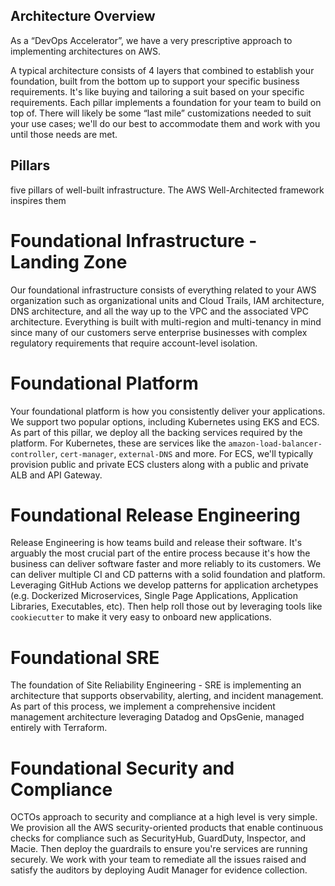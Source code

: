 ## Architecture Overview

As a “DevOps Accelerator”, we have a very prescriptive approach to implementing architectures on AWS.

A typical architecture consists of 4 layers that combined to establish your foundation, built from the bottom up to support your specific business requirements. It's like buying and tailoring a suit based on your specific requirements. Each pillar implements a foundation for your team to build on top of. There will likely be some “last mile” customizations needed to suit your use cases; we'll do our best to accommodate them and work with you until those needs are met.

## Pillars

five pillars of well-built infrastructure. The AWS Well-Architected framework inspires them

# Foundational Infrastructure - Landing Zone

Our foundational infrastructure consists of everything related to your AWS organization such as organizational units and Cloud Trails, IAM architecture, DNS architecture, and all the way up to the VPC and the associated VPC architecture. Everything is built with multi-region and multi-tenancy in mind since many of our customers serve enterprise businesses with complex regulatory requirements that require account-level isolation.

# Foundational Platform 

Your foundational platform is how you consistently deliver your applications. We support two popular options, including Kubernetes using EKS and ECS. As part of this pillar, we deploy all the backing services required by the platform. For Kubernetes, these are services like the `amazon-load-balancer-controller`, `cert-manager`, `external-DNS` and more. For ECS, we'll typically provision public and private ECS clusters along with a public and private ALB and API Gateway.

# Foundational Release Engineering

Release Engineering is how teams build and release their software. It's arguably the most crucial part of the entire process because it's how the business can deliver software faster and more reliably to its customers. We can deliver multiple CI and CD patterns with a solid foundation and platform. Leveraging GitHub Actions we develop patterns for application archetypes (e.g. Dockerized Microservices, Single Page Applications, Application Libraries, Executables, etc). Then help roll those out by leveraging tools like `cookiecutter` to make it very easy to onboard new applications.

# Foundational SRE

The foundation of Site Reliability Engineering - SRE is implementing an architecture that supports observability, alerting, and incident management. As part of this process, we implement a comprehensive incident management architecture leveraging Datadog and OpsGenie, managed entirely with Terraform.

# Foundational Security and Compliance

OCTOs approach to security and compliance at a high level is very simple. We provision all the AWS security-oriented products that enable continuous checks for compliance such as SecurityHub, GuardDuty, Inspector, and Macie. Then deploy the guardrails to ensure you're services are running securely. We work with your team to remediate all the issues raised and satisfy the auditors by deploying Audit Manager for evidence collection.